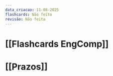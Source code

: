 ```yaml
---
data_criacao: 11-08-2025
flashcards: Não feito
revisão: Não feita
---
```

# [[Flashcards EngComp]]

# [[Prazos]]